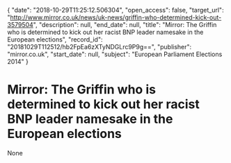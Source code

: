 {
  "date": "2018-10-29T11:25:12.506304", 
  "open_access": false, 
  "target_url": "http://www.mirror.co.uk/news/uk-news/griffin-who-determined-kick-out-3579504", 
  "description": null, 
  "end_date": null, 
  "title": "Mirror: The Griffin who is determined to kick out her racist BNP leader namesake in the European elections", 
  "record_id": "20181029T112512/hb2FpEa6zXTyNDGLrc9P9g==", 
  "publisher": "mirror.co.uk", 
  "start_date": null, 
  "subject": "European Parliament Elections 2014"
}

# Mirror: The Griffin who is determined to kick out her racist BNP leader namesake in the European elections

None